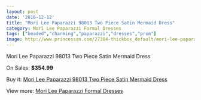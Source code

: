 ```yaml
---
layout: post
date: '2016-12-12'
title: "Mori Lee Paparazzi 98013 Two Piece Satin Mermaid Dress"
category: Mori Lee Paparazzi Formal Dresses
tags: ["beaded","charming","paparazzi","dresses","prom"]
image: http://www.princessan.com/27304-thickbox_default/mori-lee-paparazzi-98013-two-piece-satin-mermaid-dress.jpg
---
```

Mori Lee Paparazzi 98013 Two Piece Satin Mermaid Dress

On Sales: **$354.99**
<a href="https://www.princessan.com/en/12497-mori-lee-paparazzi-98013-two-piece-satin-mermaid-dress.html"><amp-img layout="responsive" width="600" height="600" src="//www.princessan.com/27304-thickbox_default/mori-lee-paparazzi-98013-two-piece-satin-mermaid-dress.jpg" alt="Mori Lee Paparazzi 98013 Two Piece Satin Mermaid Dress 0" /></a>
<a href="https://www.princessan.com/en/12497-mori-lee-paparazzi-98013-two-piece-satin-mermaid-dress.html"><amp-img layout="responsive" width="600" height="600" src="//www.princessan.com/27305-thickbox_default/mori-lee-paparazzi-98013-two-piece-satin-mermaid-dress.jpg" alt="Mori Lee Paparazzi 98013 Two Piece Satin Mermaid Dress 1" /></a>
<a href="https://www.princessan.com/en/12497-mori-lee-paparazzi-98013-two-piece-satin-mermaid-dress.html"><amp-img layout="responsive" width="600" height="600" src="//www.princessan.com/27306-thickbox_default/mori-lee-paparazzi-98013-two-piece-satin-mermaid-dress.jpg" alt="Mori Lee Paparazzi 98013 Two Piece Satin Mermaid Dress 2" /></a>

Buy it: [Mori Lee Paparazzi 98013 Two Piece Satin Mermaid Dress](https://www.princessan.com/en/12497-mori-lee-paparazzi-98013-two-piece-satin-mermaid-dress.html "Mori Lee Paparazzi 98013 Two Piece Satin Mermaid Dress")

View more: [Mori Lee Paparazzi Formal Dresses](https://www.princessan.com/en/91- "Mori Lee Paparazzi Formal Dresses")